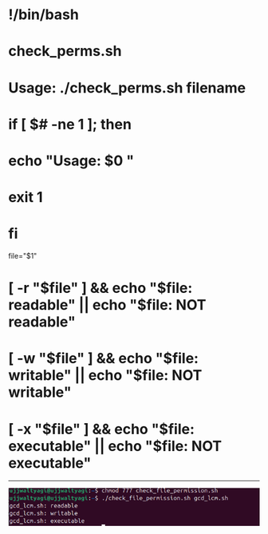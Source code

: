 # !/bin/bash
# check_perms.sh
# Usage: ./check_perms.sh filename

# if [ $# -ne 1 ]; then
#  echo "Usage: $0 <filename>"
#  exit 1
# fi

file="$1"
# [ -r "$file" ] && echo "$file: readable" || echo "$file: NOT readable"
# [ -w "$file" ] && echo "$file: writable" || echo "$file: NOT writable"
# [ -x "$file" ] && echo "$file: executable" || echo "$file: NOT executable"

---
![](../Unit-%208/images/2025-10-27-22-56-47.png)